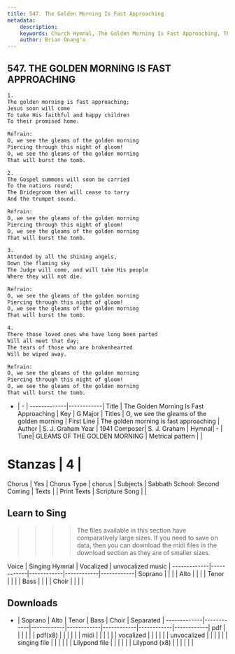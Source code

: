 ```yaml
---
title: 547. The Golden Morning Is Fast Approaching
metadata:
    description: 
    keywords: Church Hymnal, The Golden Morning Is Fast Approaching, The golden morning is fast approaching, O, we see the gleams of the golden morning
    author: Brian Onang'o
---
```



## 547. THE GOLDEN MORNING IS FAST APPROACHING

```txt
1.
The golden morning is fast approaching; 
Jesus soon will come 
To take His faithful and happy children 
To their promised home. 

Refrain:
O, we see the gleams of the golden morning 
Piercing through this night of gloom! 
O, we see the gleams of the golden morning 
That will burst the tomb. 

2.
The Gospel summons will soon be carried 
To the nations round; 
The Bridegroom then will cease to tarry 
And the trumpet sound. 

Refrain:
O, we see the gleams of the golden morning 
Piercing through this night of gloom! 
O, we see the gleams of the golden morning 
That will burst the tomb. 

3.
Attended by all the shining angels, 
Down the flaming sky 
The Judge will come, and will take His people 
Where they will not die. 

Refrain:
O, we see the gleams of the golden morning 
Piercing through this night of gloom! 
O, we see the gleams of the golden morning 
That will burst the tomb. 

4.
There those loved ones who have long been parted 
Will all meet that day; 
The tears of those who are brokenhearted 
Will be wiped away.

Refrain:
O, we see the gleams of the golden morning 
Piercing through this night of gloom! 
O, we see the gleams of the golden morning 
That will burst the tomb. 

```

- |   -  |
-------------|------------|
Title | The Golden Morning Is Fast Approaching |
Key | G Major |
Titles | O, we see the gleams of the golden morning |
First Line | The golden morning is fast approaching |
Author | S. J. Graham
Year | 1941
Composer| S. J. Graham |
Hymnal|  - |
Tune| GLEAMS OF THE GOLDEN MORNING |
Metrical pattern | |
# Stanzas | 4 |
Chorus | Yes |
Chorus Type | chorus |
Subjects | Sabbath School:  Second Coming |
Texts |  |
Print Texts | 
Scripture Song |  |
  
## Learn to Sing

>>>> The files available in this section have comparatively large sizes. If you need to save on data, then you can download the midi files in the download section as they are of smaller sizes.

Voice |  Singing Hymnal | Vocalized | unvocalized music |
-------------|------------|------------|------------|------------|
Soprano | | | |
Alto | | | |
Tenor | | | |
Bass | | | |
Choir | | | |

## Downloads

- |  Soprano | Alto | Tenor | Bass | Choir | Separated |
-------------|------------|------------|------------|------------|------------|------------|
pdf | | | | | |
pdf(x8) | | | | | |
midi | | | | | |
vocalized | | | | | |
unvocalized | | | | | |
singing file | | | | | |
Lilypond file | | | | | |
Lilypond (x8) | | | | | |
  